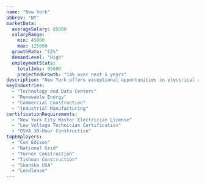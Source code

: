 ```yaml
---
name: "New York"
abbrev: "NY"
marketData:
  averageSalary: 85000
  salaryRange:
    min: 45000
    max: 125000
  growthRate: "12%"
  demandLevel: "High"
  employmentStats:
    totalJobs: 95000
    projectedGrowth: "14% over next 5 years"
description: "New York offers exceptional opportunities in electrical and low voltage employment, with high demand across residential, commercial, and industrial sectors driven by renewable energy projects, technology advancements, and urban construction."
keyIndustries:
  - "Technology and Data Centers"
  - "Renewable Energy"
  - "Commercial Construction"
  - "Industrial Manufacturing"
certificationRequirements:
  - "New York City Master Electrician License"
  - "Low Voltage Technician Certification"
  - "OSHA 30-Hour Construction"
topEmployers:
  - "Con Edison"
  - "National Grid"
  - "Turner Construction"
  - "Tishman Construction"
  - "Skanska USA"
  - "Lendlease"
---
```


